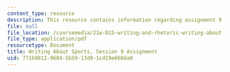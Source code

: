 ```yaml
---
content_type: resource
description: This resource contains information regarding assignment 9.
file: null
file_location: /coursemedia/21w-015-writing-and-rhetoric-writing-about-sports-fall-2013/771b081296845b5913d91cd19e660da0_MIT21W_015F13_Assignment9.pdf
file_type: application/pdf
resourcetype: Document
title: Writing About Sports, Session 9 Assignment
uid: 771b0812-9684-5b59-13d9-1cd19e660da0
---
```


